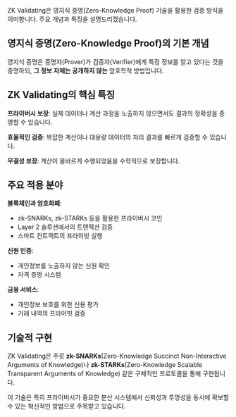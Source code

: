 
ZK Validating은 영지식 증명(Zero-Knowledge Proof) 기술을 활용한 검증 방식을 의미합니다. 주요 개념과 특징을 설명드리겠습니다.

## 영지식 증명(Zero-Knowledge Proof)의 기본 개념

영지식 증명은 증명자(Prover)가 검증자(Verifier)에게 특정 정보를 알고 있다는 것을 증명하되, **그 정보 자체는 공개하지 않는** 암호학적 방법입니다.

## ZK Validating의 핵심 특징

**프라이버시 보장**: 실제 데이터나 계산 과정을 노출하지 않으면서도 결과의 정확성을 증명할 수 있습니다.

**효율적인 검증**: 복잡한 계산이나 대용량 데이터의 처리 결과를 빠르게 검증할 수 있습니다.

**무결성 보장**: 계산이 올바르게 수행되었음을 수학적으로 보장합니다.

## 주요 적용 분야

**블록체인과 암호화폐**:

- zk-SNARKs, zk-STARKs 등을 활용한 프라이버시 코인
- Layer 2 솔루션에서의 트랜잭션 검증
- 스마트 컨트랙트의 프라이빗 실행

**신원 인증**:

- 개인정보를 노출하지 않는 신원 확인
- 자격 증명 시스템

**금융 서비스**:

- 개인정보 보호를 위한 신용 평가
- 거래 내역의 프라이빗 검증

## 기술적 구현

ZK Validating은 주로 **zk-SNARKs**(Zero-Knowledge Succinct Non-Interactive Arguments of Knowledge)나 **zk-STARKs**(Zero-Knowledge Scalable Transparent Arguments of Knowledge) 같은 구체적인 프로토콜을 통해 구현됩니다.

이 기술은 특히 프라이버시가 중요한 분산 시스템에서 신뢰성과 투명성을 동시에 확보할 수 있는 혁신적인 방법으로 주목받고 있습니다.